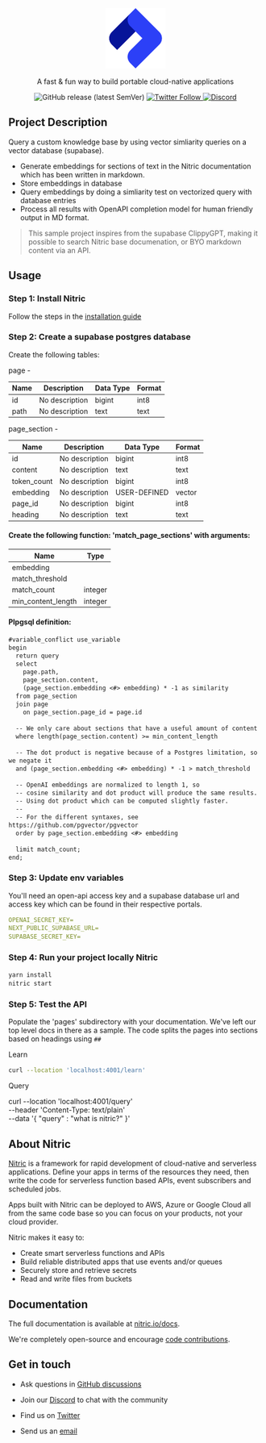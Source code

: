 <p align="center">
  <a href="https://nitric.io">
    <img src="https://raw.githubusercontent.com/nitrictech/nitric/main/docs/assets/nitric-logo.svg" width="120" alt="Nitric Logo"/>
  </a>
</p>

<p align="center">
  A fast & fun way to build portable cloud-native applications
</p>

<p align="center">
  <img alt="GitHub release (latest SemVer)" src="https://img.shields.io/github/v/release/nitrictech/nitric?sort=semver">
  <a href="https://twitter.com/nitric_io">
    <img alt="Twitter Follow" src="https://img.shields.io/twitter/follow/nitric_io?label=Follow&style=social">
  </a>
  <a href="https://nitric.io/chat"><img alt="Discord" src="https://img.shields.io/discord/955259353043173427?label=discord"></a>
</p>

## Project Description

Query a custom knowledge base by using vector simliarity queries on a vector database (supabase).

- Generate embeddings for sections of text in the Nitric documentation which has been written in markdown.
- Store embeddings in database
- Query embeddings by doing a simliarity test on vectorized query with database entries
- Process all results with OpenAPI completion model for human friendly output in MD format.

> This sample project inspires from the supabase ClippyGPT, making it possible to search Nitric base documenation, or BYO markdown content via an API.

## Usage

### Step 1: Install Nitric

Follow the steps in the [installation guide](https://nitric.io/docs/installation)

### Step 2: Create a supabase postgres database

Create the following tables:

page -

| Name | Description    | Data Type | Format |
| ---- | -------------- | --------- | ------ |
| id   | No description | bigint    | int8   |
| path | No description | text      | text   |

page_section -

| Name        | Description    | Data Type    | Format |
| ----------- | -------------- | ------------ | ------ |
| id          | No description | bigint       | int8   |
| content     | No description | text         | text   |
| token_count | No description | bigint       | int8   |
| embedding   | No description | USER-DEFINED | vector |
| page_id     | No description | bigint       | int8   |
| heading     | No description | text         | text   |

#### Create the following function: 'match_page_sections' with arguments:

| Name               | Type    |
| ------------------ | ------- |
| embedding          |         |
| match_threshold    |         |
| match_count        | integer |
| min_content_length | integer |

#### Plpgsql definition:

```plpgsql
#variable_conflict use_variable
begin
  return query
  select
    page.path,
    page_section.content,
    (page_section.embedding <#> embedding) * -1 as similarity
  from page_section
  join page
    on page_section.page_id = page.id

  -- We only care about sections that have a useful amount of content
  where length(page_section.content) >= min_content_length

  -- The dot product is negative because of a Postgres limitation, so we negate it
  and (page_section.embedding <#> embedding) * -1 > match_threshold

  -- OpenAI embeddings are normalized to length 1, so
  -- cosine similarity and dot product will produce the same results.
  -- Using dot product which can be computed slightly faster.
  --
  -- For the different syntaxes, see https://github.com/pgvector/pgvector
  order by page_section.embedding <#> embedding

  limit match_count;
end;
```

### Step 3: Update env variables

You'll need an open-api access key and a supabase database url and access key which can be found in their respective portals.

```yaml
OPENAI_SECRET_KEY=
NEXT_PUBLIC_SUPABASE_URL=
SUPABASE_SECRET_KEY=
```

### Step 4: Run your project locally Nitric

```bash
yarn install
nitric start
```

### Step 5: Test the API

Populate the 'pages' subdirectory with your documentation. We've left our top level docs in there as a sample.
The code splits the pages into sections based on headings using `##`

Learn

```bash
curl --location 'localhost:4001/learn'
```

Query

curl --location 'localhost:4001/query' \
--header 'Content-Type: text/plain' \
--data '{
"query" : "what is nitric?"
}'

## About Nitric

[Nitric](https://nitric.io) is a framework for rapid development of cloud-native and serverless applications. Define your apps in terms of the resources they need, then write the code for serverless function based APIs, event subscribers and scheduled jobs.

Apps built with Nitric can be deployed to AWS, Azure or Google Cloud all from the same code base so you can focus on your products, not your cloud provider.

Nitric makes it easy to:

- Create smart serverless functions and APIs
- Build reliable distributed apps that use events and/or queues
- Securely store and retrieve secrets
- Read and write files from buckets

## Documentation

The full documentation is available at [nitric.io/docs](https://nitric.io/docs).

We're completely open-source and encourage [code contributions](https://nitric.io/docs/contributions).

## Get in touch

- Ask questions in [GitHub discussions](https://github.com/nitrictech/nitric/discussions)

- Join our [Discord](https://nitric.io/chat) to chat with the community

- Find us on [Twitter](https://twitter.com/nitric_io)

- Send us an [email](mailto:maintainers@nitric.io)
